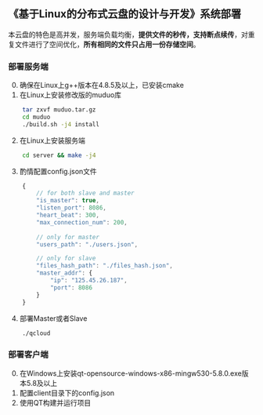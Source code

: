 ## 《基于Linux的分布式云盘的设计与开发》系统部署
本云盘的特色是高并发，服务端负载均衡，**提供文件的秒传，支持断点续传**，对重复文件进行了空间优化，**所有相同的文件只占用一份存储空间**。
### 部署服务端
0. 确保在Linux上g++版本在4.8.5及以上，已安装cmake
1. 在Linux上安装修改版的muduo库
```sh
    tar zxvf muduo.tar.gz
    cd muduo
    ./build.sh -j4 install
```
2. 在Linux上安装服务端
```sh
    cd server && make -j4
```
3. 酌情配置config.json文件
```js
    {
        // for both slave and master
        "is_master": true,
        "listen_port": 8086,
        "heart_beat": 300,
        "max_connection_num": 200,
        
        // only for master
        "users_path": "./users.json",

        // only for slave
        "files_hash_path": "./files_hash.json",
        "master_addr": {
            "ip": "125.45.26.187",
            "port": 8086
        }
    }
```
4. 部署Master或者Slave
```sh
    ./qcloud
```


### 部署客户端
0. 在Windows上安装qt-opensource-windows-x86-mingw530-5.8.0.exe版本5.8及以上
1. 配置client目录下的config.json
2. 使用QT构建并运行项目